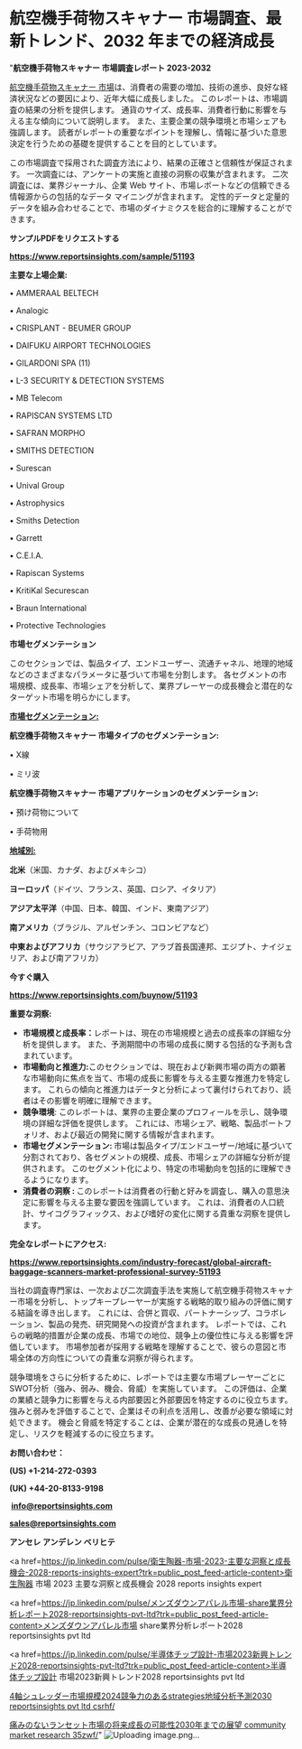 # 航空機手荷物スキャナー 市場調査、最新トレンド、2032 年までの経済成長

"<strong>航空機手荷物スキャナー 市場調査レポート 2023-2032</strong>

<a href=https://www.reportsinsights.com/sample/51193>航空機手荷物スキャナー 市場</a>は、消費者の需要の増加、技術の進歩、良好な経済状況などの要因により、近年大幅に成長しました。 このレポートは、市場調査の結果の分析を提供します。 通貨のサイズ、成長率、消費者行動に影響を与える主な傾向について説明します。 また、主要企業の競争環境と市場シェアも強調します。 読者がレポートの重要なポイントを理解し、情報に基づいた意思決定を行うための基礎を提供することを目的としています。

この市場調査で採用された調査方法により、結果の正確さと信頼性が保証されます。 一次調査には、アンケートの実施と直接の洞察の収集が含まれます。 二次調査には、業界ジャーナル、企業 Web サイト、市場レポートなどの信頼できる情報源からの包括的なデータ マイニングが含まれます。 定性的データと定量的データを組み合わせることで、市場のダイナミクスを総合的に理解することができます。

<strong><b>サンプルPDFをリクエストする</b></strong>

<a href=https://www.reportsinsights.com/sample/51193><strong><u>https://www.reportsinsights.com/sample/51193</u></strong></a>

<strong>主要な上場企業:</strong>

• AMMERAAL BELTECH

• Analogic

• CRISPLANT - BEUMER GROUP

• DAIFUKU AIRPORT TECHNOLOGIES

• GILARDONI SPA (11)

• L-3 SECURITY & DETECTION SYSTEMS

• MB Telecom

• RAPISCAN SYSTEMS LTD

• SAFRAN MORPHO

• SMITHS DETECTION

• Surescan

• Unival Group

• Astrophysics

• Smiths Detection

• Garrett

• C.E.I.A.

• Rapiscan Systems

• KritiKal Securescan

• Braun International

• Protective Technologies

<strong>市場セグメンテーション</strong>

このセクションでは、製品タイプ、エンドユーザー、流通チャネル、地理的地域などのさまざまなパラメータに基づいて市場を分割します。 各セグメントの市場規模、成長率、市場シェアを分析して、業界プレーヤーの成長機会と潜在的なターゲット市場を明らかにします。

<strong><u>市場セグメンテーション</u></strong><strong><u>:</u></strong>

<strong>航空機手荷物スキャナー 市場タイプのセグメンテーション:</strong>

• X線

• ミリ波

<strong>航空機手荷物スキャナー 市場アプリケーションのセグメンテーション:</strong>

• 預け荷物について

• 手荷物用

<strong><u>地域別</u></strong><strong><u>:</u></strong>

<strong>北米</strong>（米国、カナダ、およびメキシコ）

<strong>ヨーロッパ</strong>（ドイツ、フランス、英国、ロシア、イタリア）

<strong>アジア太平洋</strong>（中国、日本、韓国、インド、東南アジア）

<strong>南アメリカ</strong>（ブラジル、アルゼンチン、コロンビアなど）

<strong>中東およびアフリカ</strong>（サウジアラビア、アラブ首長国連邦、エジプト、ナイジェリア、および南アフリカ）

<strong>今すぐ購入</strong>

<a href=https://www.reportsinsights.com/buynow/51193><strong><u>https://www.reportsinsights.com/buynow/51193</u></strong></a>

<strong>重要な洞察:</strong>
<ul>
  <li><strong>市場規模と成長率：</strong>レポートは、現在の市場規模と過去の成長率の詳細な分析を提供します。 また、予測期間中の市場の成長に関する包括的な予測も含まれています。</li>
  <li><strong>市場動向と推進力:</strong>このセクションでは、現在および新興市場の両方の顕著な市場動向に焦点を当て、市場の成長に影響を与える主要な推進力を特定します。 これらの傾向と推進力はデータと分析によって裏付けられており、読者はその影響を明確に理解できます。</li>
  <li><strong>競争環境</strong>: このレポートは、業界の主要企業のプロフィールを示し、競争環境の詳細な評価を提供します。 これには、市場シェア、戦略、製品ポートフォリオ、および最近の開発に関する情報が含まれます。</li>
  <li><strong>市場セグメンテーション: </strong>市場は製品タイプ/エンドユーザー/地域に基づいて分割されており、各セグメントの規模、成長、市場シェアの詳細な分析が提供されます。 このセグメント化により、特定の市場動向を包括的に理解できるようになります。</li>
  <li><strong>消費者の洞察 : </strong>このレポートは消費者の行動と好みを調査し、購入の意思決定に影響を与える主要な要因を強調しています。 これは、消費者の人口統計、サイコグラフィックス、および嗜好の変化に関する貴重な洞察を提供します。</li>
</ul>
<strong>完全なレポートにアクセス:</strong>

<a href=https://www.reportsinsights.com/industry-forecast/global-aircraft-baggage-scanners-market-professional-survey-51193><strong><u><b>https://www.reportsinsights.com/industry-forecast/global-aircraft-baggage-scanners-market-professional-survey-51193</b></u></strong></a>

当社の調査専門家は、一次および二次調査手法を実施して航空機手荷物スキャナー市場を分析し、トップキープレーヤーが実施する戦略的取り組みの評価に関する結論を導き出します。 これには、合併と買収、パートナーシップ、コラボレーション、製品の発売、研究開発への投資が含まれます。 レポートでは、これらの戦略的措置が企業の成長、市場での地位、競争上の優位性に与える影響を評価しています。 市場参加者が採用する戦略を理解することで、彼らの意図と市場全体の方向性についての貴重な洞察が得られます。

競争環境をさらに分析するために、レポートでは主要な市場プレーヤーごとにSWOT分析（強み、弱み、機会、脅威）を実施しています。 この評価は、企業の業績と競争力に影響を与える内部要因と外部要因を特定するのに役立ちます。 強みと弱みを評価することで、企業はその利点を活用し、改善が必要な領域に対処できます。 機会と脅威を特定することは、企業が潜在的な成長の見通しを特定し、リスクを軽減するのに役立ちます。

<strong>お問い合わせ：</strong>

<strong>(US) +1-214-272-0393</strong>

<strong>(UK) +44-20-8133-9198</strong>

<strong> </strong><a href=info@reportsinsights.com><strong><u>info@reportsinsights.com</u></strong></a>

<a href=sales@reportsinsights.com><strong><u>sales@reportsinsights.com</u></strong></a>

<strong>アンセレ アンデレン ベリヒテ</strong>

<a href=https://jp.linkedin.com/pulse/衛生陶器-市場-2023-主要な洞察と成長機会-2028-reports-insights-expert?trk=public_post_feed-article-content>衛生陶器 市場 2023 主要な洞察と成長機会 2028 reports insights expert</a>

<a href=https://jp.linkedin.com/pulse/メンズダウンアパレル市場-share業界分析レポート2028-reportsinsights-pvt-ltd?trk=public_post_feed-article-content>メンズダウンアパレル市場 share業界分析レポート2028 reportsinsights pvt ltd</a>

<a href=https://jp.linkedin.com/pulse/半導体チップ設計-市場2023新興トレンド2028-reportsinsights-pvt-ltd?trk=public_post_feed-article-content>半導体チップ設計 市場2023新興トレンド2028 reportsinsights pvt ltd</a>

<a href=https://www.linkedin.com/pulse/4軸シュレッダー市場規模2024競争力のあるstrategies地域分析予測2030-reportsinsights-pvt-ltd-csrhf/>4軸シュレッダー市場規模2024競争力のあるstrategies地域分析予測2030 reportsinsights pvt ltd csrhf/</a>

<a href=https://www.linkedin.com/pulse/痛みのないランセット市場の将来成長の可能性2030年までの展望-community-market-research-35zwf/>痛みのないランセット市場の将来成長の可能性2030年までの展望 community market research 35zwf/</a>"
![Uploading image.png…]()
